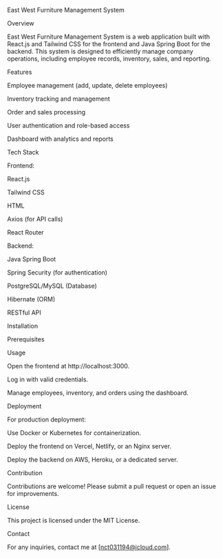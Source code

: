 East West Furniture Management System

Overview

East West Furniture Management System is a web application built with React.js and Tailwind CSS for the frontend and Java Spring Boot for the backend. This system is designed to efficiently manage company operations, including employee records, inventory, sales, and reporting.

Features

Employee management (add, update, delete employees)

Inventory tracking and management

Order and sales processing

User authentication and role-based access

Dashboard with analytics and reports

Tech Stack

Frontend:

React.js

Tailwind CSS

HTML

Axios (for API calls)

React Router

Backend:

Java Spring Boot

Spring Security (for authentication)

PostgreSQL/MySQL (Database)

Hibernate (ORM)

RESTful API

Installation

Prerequisites


Usage

Open the frontend at http://localhost:3000.

Log in with valid credentials.

Manage employees, inventory, and orders using the dashboard.

Deployment

For production deployment:

Use Docker or Kubernetes for containerization.

Deploy the frontend on Vercel, Netlify, or an Nginx server.

Deploy the backend on AWS, Heroku, or a dedicated server.

Contribution

Contributions are welcome! Please submit a pull request or open an issue for improvements.

License

This project is licensed under the MIT License.

Contact

For any inquiries, contact me at [nct031194@icloud.com].

